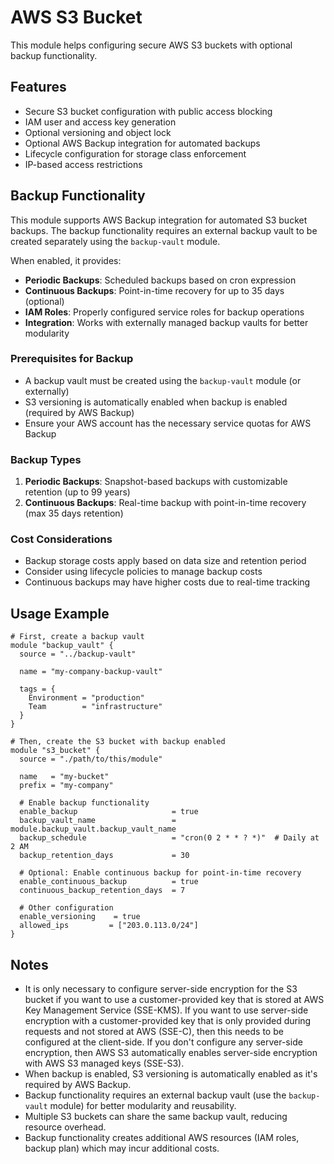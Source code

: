 AWS S3 Bucket
=============

This module helps configuring secure AWS S3 buckets with optional backup functionality.

## Features

- Secure S3 bucket configuration with public access blocking
- IAM user and access key generation
- Optional versioning and object lock
- Optional AWS Backup integration for automated backups
- Lifecycle configuration for storage class enforcement
- IP-based access restrictions

## Backup Functionality

This module supports AWS Backup integration for automated S3 bucket backups. The backup functionality requires an external backup vault to be created separately using the `backup-vault` module.

When enabled, it provides:

- **Periodic Backups**: Scheduled backups based on cron expression
- **Continuous Backups**: Point-in-time recovery for up to 35 days (optional)
- **IAM Roles**: Properly configured service roles for backup operations
- **Integration**: Works with externally managed backup vaults for better modularity

### Prerequisites for Backup

- A backup vault must be created using the `backup-vault` module (or externally)
- S3 versioning is automatically enabled when backup is enabled (required by AWS Backup)
- Ensure your AWS account has the necessary service quotas for AWS Backup

### Backup Types

1. **Periodic Backups**: Snapshot-based backups with customizable retention (up to 99 years)
2. **Continuous Backups**: Real-time backup with point-in-time recovery (max 35 days retention)

### Cost Considerations

- Backup storage costs apply based on data size and retention period
- Consider using lifecycle policies to manage backup costs
- Continuous backups may have higher costs due to real-time tracking

## Usage Example

```hcl
# First, create a backup vault
module "backup_vault" {
  source = "../backup-vault"

  name = "my-company-backup-vault"
  
  tags = {
    Environment = "production"
    Team        = "infrastructure"
  }
}

# Then, create the S3 bucket with backup enabled
module "s3_bucket" {
  source = "./path/to/this/module"

  name   = "my-bucket"
  prefix = "my-company"
  
  # Enable backup functionality
  enable_backup                     = true
  backup_vault_name                 = module.backup_vault.backup_vault_name
  backup_schedule                   = "cron(0 2 * * ? *)"  # Daily at 2 AM
  backup_retention_days             = 30
  
  # Optional: Enable continuous backup for point-in-time recovery
  enable_continuous_backup          = true
  continuous_backup_retention_days  = 7
  
  # Other configuration
  enable_versioning    = true
  allowed_ips         = ["203.0.113.0/24"]
}
```

## Notes

- It is only necessary to configure server-side encryption for the S3 bucket if you want to use a customer-provided key that is stored at AWS Key Management Service (SSE-KMS).
  If you want to use server-side encryption with a customer-provided key that is only provided during requests and not stored at AWS (SSE-C), then this needs to be configured at the client-side.
  If you don't configure any server-side encryption, then AWS S3 automatically enables server-side encryption with AWS S3 managed keys (SSE-S3).
- When backup is enabled, S3 versioning is automatically enabled as it's required by AWS Backup.
- Backup functionality requires an external backup vault (use the `backup-vault` module) for better modularity and reusability.
- Multiple S3 buckets can share the same backup vault, reducing resource overhead.
- Backup functionality creates additional AWS resources (IAM roles, backup plan) which may incur additional costs.
